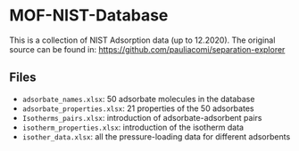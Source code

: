 # MOF-NIST-Database

This is a collection of NIST Adsorption data (up to 12.2020). The original source can be found in: https://github.com/pauliacomi/separation-explorer

## Files
* `adsorbate_names.xlsx`: 50 adsorbate molecules in the database
* `adsorbate_properties.xlsx`: 21 properties of the 50 adsorbates
* `Isotherms_pairs.xlsx`: introduction of adsorbate-adsorbent pairs
* `isotherm_properties.xlsx`: introduction of the isotherm data
* `isother_data.xlsx`: all the pressure-loading data for different adsorbents

